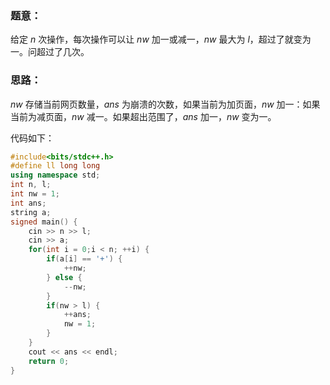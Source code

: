 ### 题意：
给定 $n$ 次操作，每次操作可以让 $nw$ 加一或减一，$nw$ 最大为 $l$，超过了就变为一。问超过了几次。

### 思路：
$nw$ 存储当前网页数量，$ans$ 为崩溃的次数，如果当前为加页面，$nw$ 加一：如果当前为减页面，$nw$ 减一。如果超出范围了，$ans$ 加一，$nw$ 变为一。

代码如下：
```cpp
#include<bits/stdc++.h>
#define ll long long
using namespace std;
int n, l;
int nw = 1;
int ans;
string a;
signed main() {
	cin >> n >> l;
	cin >> a;
	for(int i = 0;i < n; ++i) {
		if(a[i] == '+') {
			++nw;
		} else {
			--nw;
		}
		if(nw > l) {
			++ans;
			nw = 1;
		}
	}
	cout << ans << endl;
	return 0;
}

```
